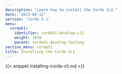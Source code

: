 ```yaml
---
description: "Learn how to install the Corda CLI."
date: '2023-04-12'
version: 'Corda 5.1'
menu:
  corda51:
    identifier: corda51-develop-cli
    weight: 1050
    parent: corda51-develop-tooling
section_menu: corda51
title: Installing the Corda CLI
---
```

{{< snippet installing-corda-cli.md >}}
